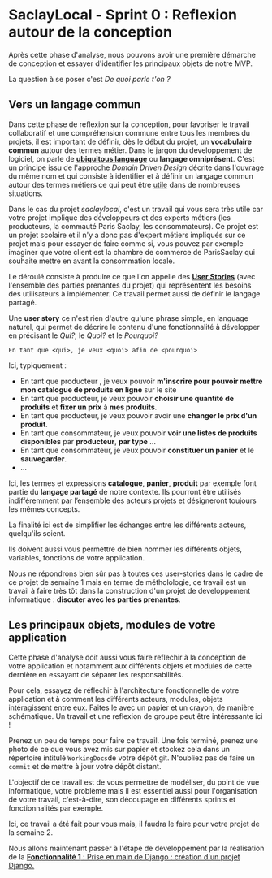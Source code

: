# SaclayLocal - Sprint 0 : Reflexion autour de la conception

Après cette phase d'analyse, nous pouvons avoir une première démarche de conception et essayer d'identifier les principaux objets de notre MVP. 

La question à se poser c'est *De quoi parle t'on ?* 

## Vers un langage commun

Dans cette phase de reflexion sur la conception, pour favoriser le travail collaboratif et une compréhension commune entre tous les membres du projets, il est important de définir, dès le début du projet, un **vocabulaire commun** autour des termes métier. Dans le jargon du developpement de logiciel, on parle de [**ubiquitous language**](http://referentiel.institut-agile.fr/ubiquitous.html) ou **langage omniprésent**. C'est un principe issu de l'approche *Domain Driven Design* décrite dans l'[ouvrage](https://github.com/p0w34007/ebooks/blob/master/Eric%20Evans%202003%20-%20Domain-Driven%20Design%20-%20Tackling%20Complexity%20in%20the%20Heart%20of%20Software.pdf) du même nom et qui consiste à identifier et à définir un langage commun autour des termes métiers ce qui peut être [utile](https://promyze.com/pourquoi-lire-red-book-domain-driven-design/) dans de nombreuses situations.


Dans le cas du projet *saclaylocal*, c'est un travail qui vous sera très utile car votre projet implique des développeurs et des experts métiers (les producteurs, la commauté Paris Saclay, les consommateurs). Ce projet est un projet scolaire et il n'y a donc pas d'expert métiers impliqués sur ce projet mais pour essayer de faire comme si, vous pouvez par exemple imaginer que votre client est la chambre de commerce de ParisSaclay qui souhaite mettre en avant la consommation locale.


Le déroulé consiste à produire ce que l'on appelle des [**User Stories**](https://en.wikipedia.org/wiki/User_story) (avec l'ensemble des parties prenantes du projet) qui représentent les besoins des utilisateurs à implémenter. Ce travail permet aussi de définir le langage partagé.

Une **user story** ce n'est rien d'autre qu'une phrase simple, en language naturel, qui permet de décrire le contenu d'une fonctionnalité à développer en précisant le *Qui?*, le *Quoi?* et le *Pourquoi?*

 `En tant que <qui>, je veux <quoi> afin de <pourquoi>`

Ici, typiquement : 

+ En tant que producteur , je veux pouvoir **m'inscrire pour pouvoir mettre mon catalogue de produits en ligne** sur le site
+ En tant que producteur, je veux pouvoir **choisir une quantité de produits** et  **fixer un prix** à **mes produits**.
+ En tant que producteur, je veux pouvoir avoir une **changer le prix d'un produit**.
+ En tant que consommateur, je veux pouvoir **voir une listes de produits disponibles** par **producteur**, **par type** ...
+ En tant que consommateur, je veux pouvoir **constituer un panier** et le **sauvegarder**.
+ ...


Ici, les termes et expressions **catalogue**, **panier**, **produit** par exemple font partie du **langage partagé** de notre contexte. Ils pourront être utilisés indifféremment par l’ensemble des acteurs projets et désigneront toujours les mêmes concepts.

La finalité ici est de simplifier les échanges entre les différents acteurs, quelqu'ils soient.

Ils doivent aussi vous permettre de bien nommer les différents objets, variables, fonctions de votre application.

Nous ne répondrons bien sûr pas à toutes ces user-stories dans le cadre de ce projet de semaine 1 mais en terme de métholologie, ce travail est un travail à faire très tôt dans la construction d'un projet de developpement informatique : **discuter avec les parties prenantes**.

## Les principaux objets, modules de votre application

Cette phase d'analyse doit aussi vous faire reflechir à la conception de votre application et notamment aux différents objets et modules de cette dernière en essayant de séparer les responsabilités. 

Pour cela, essayez de réflechir à l'architecture fonctionnelle de votre application et à comment les différents acteurs, modules, objets intéragissent entre eux. Faites le avec un papier et un crayon, de manière schématique. Un travail et une reflexion de groupe peut être intéressante ici !

Prenez un peu de temps pour faire ce travail. Une fois terminé, prenez une photo de ce que vous avez mis sur papier et stockez cela dans un répertoire intitulé `WorkingDocs`de votre dépôt git. N'oubliez pas de faire un `commit` et de mettre à jour votre dépôt distant.

 
L'objectif de ce travail est de vous permettre de modéliser, du point de vue informatique, votre problème mais il est essentiel aussi pour l'organisation de votre travail, c'est-à-dire, son découpage en différents sprints et fonctionnalités par exemple. 

Ici, ce travail a été fait pour vous mais, il faudra le faire pour votre projet de la semaine 2.



Nous allons maintenant passer à l'étape de developpement par la réalisation de la [**Fonctionnalité 1** : Prise en main de Django : création d'un projet Django.](./S1_djangoproject.md)
